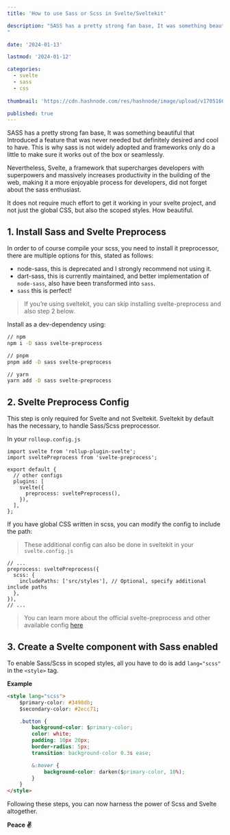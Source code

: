```yaml
---
title: 'How to use Sass or Scss in Svelte/Sveltekit'

description: "SASS has a pretty strong fan base, It was something beautiful that Introduced a feature that was never needed but definitely desired and cool to have. This is why sass is not widely adopted and frameworks only do a little to make sure it works out of the box or seamlessly.
"

date: '2024-01-13'

lastmod: '2024-01-12'

categories:
  - svelte
  - sass
  - css
  
thumbnail: 'https://cdn.hashnode.com/res/hashnode/image/upload/v1705166371720/9944b8fe-5a7f-4920-b6c1-bca9d499b52b.png'

published: true
---
```


SASS has a pretty strong fan base, It was something beautiful that Introduced a feature that was never needed but definitely desired and cool to have. This is why sass is not widely adopted and frameworks only do a little to make sure it works out of the box or seamlessly.

Nevertheless, Svelte, a framework that supercharges developers with superpowers and massively increases productivity in the building of the web, making it a more enjoyable process for developers, did not forget about the sass enthusiast.

It does not require much effort to get it working in your svelte project, and not just the global CSS, but also the scoped styles. How beautiful.

## 1. Install Sass and Svelte Preprocess

In order to of course compile your scss, you need to install it preprocessor, there are multiple options for this, stated as follows:

- node-sass, this is deprecated and I strongly recommend not using it.
- dart-sass, this is currently maintained, and better implementation of `node-sass`, also have been transformed into `sass`.
- `sass` this is perfect!

> If you’re using sveltekit, you can skip installing svelte-preprocess and also step 2 below.

Install as a dev-dependency using:

```bash
// npm
npm i -D sass svelte-preprocess

// pnpm
pnpm add -D sass svelte-preprocess

// yarn
yarn add -D sass svelte-preprocess
```

## 2. Svelte Preprocess Config

This step is only required for Svelte and not Sveltekit. Sveltekit by default has the necessary, to handle Sass/Scss preprocessor.

In your `rolloup.config.js`

```svelte {8}
import svelte from 'rollup-plugin-svelte';
import sveltePreprocess from 'svelte-preprocess';

export default {
  // other configs
  plugins: [
    svelte({
      preprocess: sveltePreprocess(),
    }),
  ],
};

```

If you have global CSS written in scss, you can modify the config to include the path:

> These additional config can also be done in sveltekit in your `svelte.config.js`

```svelte {3-6}
// ...
preprocess: sveltePreprocess({
  scss: {
    includePaths: ['src/styles'], // Optional, specify additional include paths
  },
}),
// ...

```

> You can learn more about the official svelte-preprocess and other available config [here](https://github.com/sveltejs/svelte-preprocess/blob/main/docs/getting-started.md)

## 3. Create a Svelte component with Sass enabled

To enable Sass/Scss in scoped styles, all you have to do is add `lang="scss"` in the `<style>` tag.

**Example**

```html
<style lang="scss">
	$primary-color: #3498db;
	$secondary-color: #2ecc71;

	.button {
		background-color: $primary-color;
		color: white;
		padding: 10px 20px;
		border-radius: 5px;
		transition: background-color 0.3s ease;

		&:hover {
			background-color: darken($primary-color, 10%);
		}
	}
</style>
```

Following these steps, you can now harness the power of Scss and Svelte altogether.

**Peace ✌**
